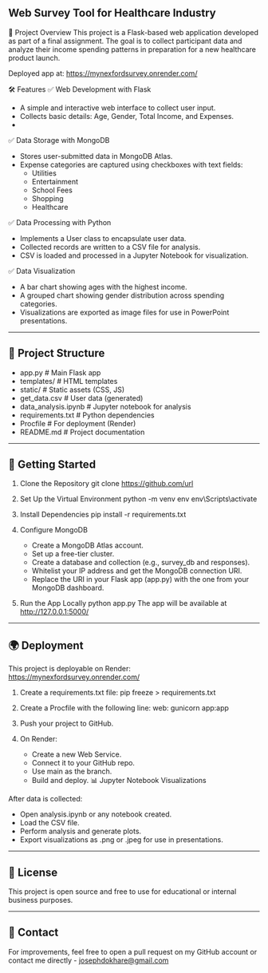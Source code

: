## Web Survey Tool for Healthcare Industry
📌 Project Overview
This project is a Flask-based web application developed as part of a final assignment. The goal is to collect participant data and analyze their income spending patterns in preparation for a new healthcare product launch.

Deployed app at: https://mynexfordsurvey.onrender.com/

🛠️ Features
✅ Web Development with Flask
- A simple and interactive web interface to collect user input.
- Collects basic details: Age, Gender, Total Income, and Expenses.
- 
✅ Data Storage with MongoDB
- Stores user-submitted data in MongoDB Atlas.
- Expense categories are captured using checkboxes with text fields:
  * Utilities
  * Entertainment
  * School Fees
  * Shopping
  * Healthcare
    
✅ Data Processing with Python
- Implements a User class to encapsulate user data.
- Collected records are written to a CSV file for analysis.
- CSV is loaded and processed in a Jupyter Notebook for visualization.

✅ Data Visualization
- A bar chart showing ages with the highest income.
- A grouped chart showing gender distribution across spending categories.
- Visualizations are exported as image files for use in PowerPoint presentations.

---

## 📁 Project Structure

- app.py                # Main Flask app
- templates/            # HTML templates
- static/               # Static assets (CSS, JS)
- get_data.csv          # User data (generated)
- data_analysis.ipynb   # Jupyter notebook for analysis
- requirements.txt      # Python dependencies
- Procfile              # For deployment (Render)
- README.md             # Project documentation

---

## 🚀 Getting Started
1. Clone the Repository
   git clone https://github.com/url
   
3. Set Up the Virtual Environment
   python -m venv env
   env\Scripts\activate

4. Install Dependencies
   pip install -r requirements.txt

5. Configure MongoDB
   * Create a MongoDB Atlas account.
   * Set up a free-tier cluster.
   * Create a database and collection (e.g., survey_db and responses).
   * Whitelist your IP address and get the MongoDB connection URI.
   * Replace the URI in your Flask app (app.py) with the one from your MongoDB dashboard.

6. Run the App Locally
   python app.py
   The app will be available at http://127.0.0.1:5000/

---

## 🌍 Deployment
This project is deployable on Render: https://mynexfordsurvey.onrender.com/

1. Create a requirements.txt file:
   pip freeze > requirements.txt

2. Create a Procfile with the following line:
   web: gunicorn app:app

3. Push your project to GitHub.

4. On Render:
   * Create a new Web Service.
   * Connect it to your GitHub repo.
   * Use main as the branch.
   * Build and deploy.
📊 Jupyter Notebook Visualizations

After data is collected:
* Open analysis.ipynb or any notebook created.
* Load the CSV file.
* Perform analysis and generate plots.
* Export visualizations as .png or .jpeg for use in presentations.

---

## 📄 License

This project is open source and free to use for educational or internal business purposes.

---

## 💬 Contact

For improvements, feel free to open a pull request on my GitHub account or contact me directly - josephdokhare@gmail.com
